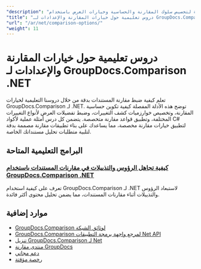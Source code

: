 ```yaml
---
"description": "دروس تعليمية خطوة بخطوة لتخصيص سلوك المقارنة والحساسية وخيارات العرض باستخدام GroupDocs.Comparison لـ .NET."
"title": "دروس تعليمية حول خيارات المقارنة والإعدادات لـ GroupDocs.Comparison .NET"
"url": "/ar/net/comparison-options/"
"weight": 11
---
```


# دروس تعليمية حول خيارات المقارنة والإعدادات لـ GroupDocs.Comparison .NET

تعلم كيفية ضبط مقارنة المستندات بدقة من خلال دروسنا التعليمية لخيارات GroupDocs.Comparison لـ .NET. توضح هذه الأدلة المفصلة كيفية تكوين حساسية المقارنة، وتخصيص خوارزميات كشف التغييرات، وضبط تفضيلات العرض لأنواع التغييرات المختلفة، وتطبيق قواعد مقارنة متخصصة. يتضمن كل درس أمثلة عملية لأكواد C# لتطبيق خيارات مقارنة مخصصة، مما يساعدك على بناء تطبيقات مقارنة مصممة بدقة لتلبية متطلبات تحليل مستنداتك الخاصة.

## البرامج التعليمية المتاحة

### [كيفية تجاهل الرؤوس والتذييلات في مقارنات المستندات باستخدام GroupDocs.Comparison .NET](./groupdocs-comparison-net-ignore-headers-footers/)
تعرف على كيفية استخدام GroupDocs.Comparison لـ .NET لاستبعاد الرؤوس والتذييلات أثناء مقارنات المستندات، مما يضمن تحليل محتوى أكثر فائدة.

## موارد إضافية

- [GroupDocs.Comparison لوثائق الشبكة](https://docs.groupdocs.com/comparison/net/)
- [GroupDocs.Comparison لمرجع واجهة برمجة التطبيقات Net API](https://reference.groupdocs.com/comparison/net/)
- [تنزيل GroupDocs.Comparison لـ Net](https://releases.groupdocs.com/comparison/net/)
- [منتدى مقارنة GroupDocs](https://forum.groupdocs.com/c/comparison)
- [دعم مجاني](https://forum.groupdocs.com/)
- [رخصة مؤقتة](https://purchase.groupdocs.com/temporary-license/)